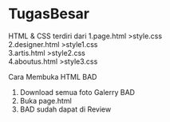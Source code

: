 # TugasBesar
HTML & CSS terdiri dari
1.page.html             >style.css     
2.designer.html         >style1.css  
3.artis.html            >style2.css  
4.aboutus.html          >style3.css  

Cara Membuka HTML BAD
1. Download semua foto Galerry BAD
2. Buka page.html
3. BAD sudah dapat di Review

